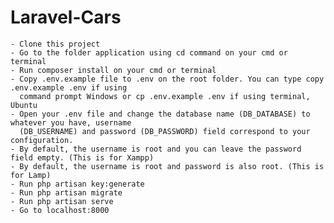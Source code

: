 # Laravel-Cars
    - Clone this project
    - Go to the folder application using cd command on your cmd or terminal
    - Run composer install on your cmd or terminal
    - Copy .env.example file to .env on the root folder. You can type copy .env.example .env if using 
      command prompt Windows or cp .env.example .env if using terminal, Ubuntu
    - Open your .env file and change the database name (DB_DATABASE) to whatever you have, username 
      (DB_USERNAME) and password (DB_PASSWORD) field correspond to your configuration.
    - By default, the username is root and you can leave the password field empty. (This is for Xampp)
    - By default, the username is root and password is also root. (This is for Lamp)
    - Run php artisan key:generate
    - Run php artisan migrate
    - Run php artisan serve
    - Go to localhost:8000

